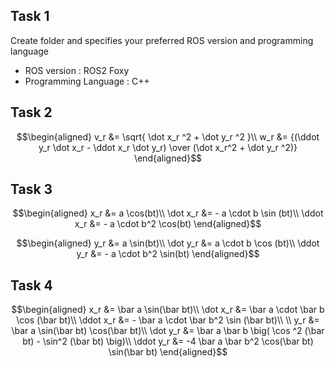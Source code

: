 ## Task 1
Create folder and specifies your preferred ROS version and programming language

- ROS version : ROS2 Foxy
- Programming Language : C++


## Task 2
$$\begin{aligned} v_r &= \sqrt{ \dot x_r ^2 + \dot y_r ^2 }\\
  w_r &= {(\ddot y_r \dot x_r - \ddot x_r \dot y_r) \over (\dot x_r^2 + \dot y_r ^2)}
  \end{aligned}$$


## Task 3
$$\begin{aligned} x_r &= a \cos(bt)\\ 
                  \dot x_r &= - a \cdot b \sin (bt)\\
                  \ddot x_r &= - a \cdot b^2 \cos(bt)
  \end{aligned}$$

$$\begin{aligned} y_r &= a \sin(bt)\\ 
                  \dot y_r &= a \cdot b \cos (bt)\\
                  \ddot y_r &= - a \cdot b^2 \sin(bt)
  \end{aligned}$$
  

## Task 4
$$\begin{aligned} x_r &= \bar a \sin(\bar bt)\\ 
                  \dot x_r &= \bar a \cdot \bar b \cos (\bar bt)\\
                  \ddot x_r &= - \bar a \cdot \bar b^2 \sin (\bar bt)\\
                  \\
                  y_r &= \bar a \sin(\bar bt) \cos(\bar bt)\\ 
                  \dot y_r &= \bar a \bar b \big( \cos ^2 (\bar bt) - \sin^2 (\bar bt) \big)\\
                  \ddot y_r &= -4 \bar a \bar b^2 \cos(\bar bt) \sin(\bar bt)
  \end{aligned}$$

